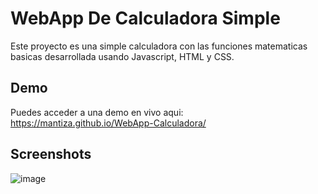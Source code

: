 
# WebApp De Calculadora Simple

Este proyecto es una simple calculadora con las funciones matematicas basicas desarrollada usando Javascript, HTML y CSS.




## Demo
Puedes acceder a una demo en vivo aqui: https://mantiza.github.io/WebApp-Calculadora/


## Screenshots

![image](https://github.com/MantizA/WebApp-Calculadora/assets/73174186/7ac7873d-c708-4788-875e-e618f7475dfb)

